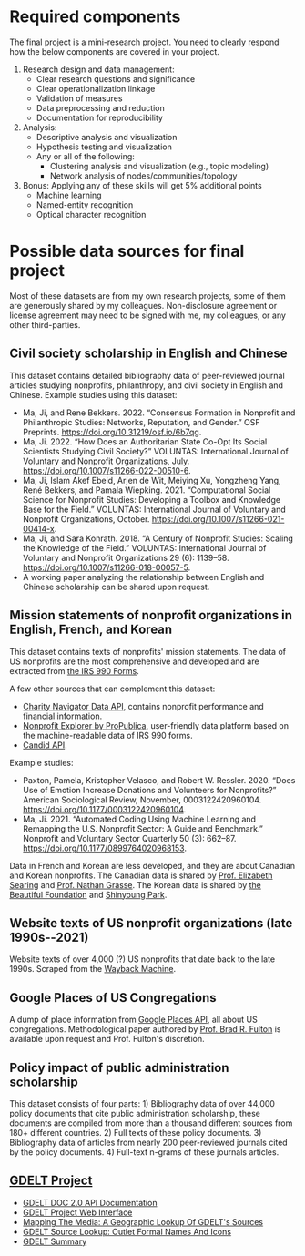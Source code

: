 # Required components

The final project is a mini-research project. You need to clearly respond how the below components are covered in your project.

1. Research design and data management:
    - Clear research questions and significance
    - Clear operationalization linkage
    - Validation of measures
    - Data preprocessing and reduction
    - Documentation for reproducibility
2. Analysis:
    - Descriptive analysis and visualization
    - Hypothesis testing and visualization
    - Any or all of the following:
        - Clustering analysis and visualization (e.g., topic modeling)
        - Network analysis of nodes/communities/topology
3. Bonus: Applying any of these skills will get 5% additional points
    - Machine learning
    - Named-entity recognition
    - Optical character recognition

# Possible data sources for final project

Most of these datasets are from my own research projects, some of them are generously shared by my colleagues. Non-disclosure agreement or license agreement may need to be signed with me, my colleagues, or any other third-parties.

## Civil society scholarship in English and Chinese

This dataset contains detailed bibliography data of peer-reviewed journal articles studying nonprofits, philanthropy, and civil society in English and Chinese. Example studies using this dataset:

- Ma, Ji, and Rene Bekkers. 2022. “Consensus Formation in Nonprofit and Philanthropic Studies: Networks, Reputation, and Gender.” OSF Preprints. https://doi.org/10.31219/osf.io/6b7qg.
- Ma, Ji. 2022. “How Does an Authoritarian State Co-Opt Its Social Scientists Studying Civil Society?” VOLUNTAS: International Journal of Voluntary and Nonprofit Organizations, July. https://doi.org/10.1007/s11266-022-00510-6.
- Ma, Ji, Islam Akef Ebeid, Arjen de Wit, Meiying Xu, Yongzheng Yang, René Bekkers, and Pamala Wiepking. 2021. “Computational Social Science for Nonprofit Studies: Developing a Toolbox and Knowledge Base for the Field.” VOLUNTAS: International Journal of Voluntary and Nonprofit Organizations, October. https://doi.org/10.1007/s11266-021-00414-x.
- Ma, Ji, and Sara Konrath. 2018. “A Century of Nonprofit Studies: Scaling the Knowledge of the Field.” VOLUNTAS: International Journal of Voluntary and Nonprofit Organizations 29 (6): 1139–58. https://doi.org/10.1007/s11266-018-00057-5.
- A working paper analyzing the relationship between English and Chinese scholarship can be shared upon request.

## Mission statements of nonprofit organizations in English, French, and Korean

This dataset contains texts of nonprofits' mission statements. The data of US nonprofits are the most comprehensive and developed and are extracted from [the IRS 990 Forms](https://www.irs.gov/charities-non-profits/form-990-resources-and-tools#:~:text=Form%20990%20is%20the%20IRS,the%20public%20about%20their%20programs.). 

A few other sources that can complement this dataset: 

- [Charity Navigator Data API](https://charity.3scale.net/docs/data-api/reference), contains nonprofit performance and financial information.
- [Nonprofit Explorer by ProPublica](https://projects.propublica.org/nonprofits/), user-friendly data platform based on the machine-readable data of IRS 990 forms.
- [Candid API](https://candid.org/use-our-data/apis).

Example studies:

- Paxton, Pamela, Kristopher Velasco, and Robert W. Ressler. 2020. “Does Use of Emotion Increase Donations and Volunteers for Nonprofits?” American Sociological Review, November, 0003122420960104. https://doi.org/10.1177/0003122420960104.
- Ma, Ji. 2021. “Automated Coding Using Machine Learning and Remapping the U.S. Nonprofit Sector: A Guide and Benchmark.” Nonprofit and Voluntary Sector Quarterly 50 (3): 662–87. https://doi.org/10.1177/0899764020968153.

Data in French and Korean are less developed, and they are about Canadian and Korean nonprofits. The Canadian data is shared by [Prof. Elizabeth Searing](https://profiles.utdallas.edu/elizabeth.searing) and [Prof. Nathan Grasse](https://carleton.ca/sppa/nathan-grasse/). The Korean data is shared by [the Beautiful Foundation](https://www.beautifulfund.org/eng/index.php) and [Shinyoung Park](https://www.linkedin.com/in/shinyoung-park-736b0223b/).

## Website texts of US nonprofit organizations (late 1990s--2021)

Website texts of over 4,000 (?) US nonprofits that date back to the late 1990s. Scraped from the [Wayback Machine](https://archive.org/web/).

## Google Places of US Congregations

A dump of place information from [Google Places API](https://developers.google.com/maps/documentation/places/web-service/overview), all about US congregations. Methodological paper authored by [Prof. Brad R. Fulton](https://blogs.iu.edu/fulton/) is available upon request and Prof. Fulton's discretion.

## Policy impact of public administration scholarship

This dataset consists of four parts: 1) Bibliography data of over 44,000 policy documents that cite public administration scholarship, these documents are compiled from more than a thousand different sources from 180+ different countries. 2) Full texts of these policy documents. 3) Bibliography data of articles from nearly 200 peer-reviewed journals cited by the policy documents. 4) Full-text n-grams of these journals articles.

## [GDELT Project](https://www.gdeltproject.org/)

- [GDELT DOC 2.0 API Documentation](https://blog.gdeltproject.org/gdelt-doc-2-0-api-debuts/)
- [GDELT Project Web Interface](https://gdelt.github.io/)
- [Mapping The Media: A Geographic Lookup Of GDELT's Sources](https://blog.gdeltproject.org/mapping-the-media-a-geographic-lookup-of-gdelts-sources/)
- [GDELT Source Lookup: Outlet Formal Names And Icons](https://blog.gdeltproject.org/gdelt-source-lookup-outlet-formal-names-and-icons/)
- [GDELT Summary](https://blog.gdeltproject.org/announcing-gdelt-summary/)

